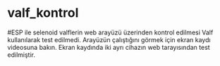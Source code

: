 # valf_kontrol
#ESP ile selenoid valflerin web arayüzü üzerinden kontrol edilmesi
Valf kullanılarak test edilmedi.
Arayüzün çalıştığını görmek için ekran kaydı videosuna bakın.
Ekran kaydında iki ayrı cihazın web tarayısından test edilmiştir.
